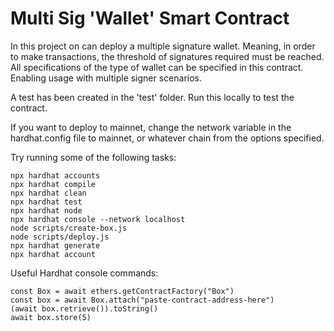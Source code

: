 # Multi Sig 'Wallet' Smart Contract

In this project on can deploy a multiple signature wallet. Meaning, in order to make transactions, the threshold of signatures required must be reached. All specifications of the type of wallet can be specified in this contract. Enabling usage with multiple signer scenarios. 

A test has been created in the 'test' folder. Run this locally to test the contract. 

If you want to deploy to mainnet, change the network variable in the hardhat.config file to mainnet, or whatever chain from the options specified.

Try running some of the following tasks:

```shell
npx hardhat accounts
npx hardhat compile
npx hardhat clean
npx hardhat test
npx hardhat node
npx hardhat console --network localhost
node scripts/create-box.js
node scripts/deploy.js
npx hardhat generate
npx hardhat account
```

Useful Hardhat console commands:
```shell
const Box = await ethers.getContractFactory("Box")
const box = await Box.attach("paste-contract-address-here")
(await box.retrieve()).toString()
await box.store(5)
```